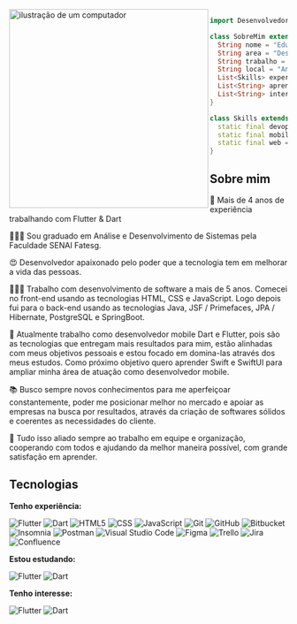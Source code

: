 <img src="https://raw.githubusercontent.com/MicaelliMedeiros/micaellimedeiros/master/image/computer-illustration.png" alt="ilustração de um computador" min-width="360px" max-width="360px" width="360px" align="left">

```dart
import Desenvolvedor from "edusantsales";

class SobreMim extends Desenvolvedor {
  String nome = "Eduardo Sant'Ana Sales";
  String area = "Desenvolvedor Mobile";
  String trabalho = "Compass UOL";
  String local = "Anápolis - GO";
  List<Skills> experiencia = [Skills.devops, Skills.mobile, Skills.web];
  List<String> aprendendo = ["TypeScript", "Node.js"];
  List<String> interesse = ["SwiftUI", "Swift"];
}

class Skills extends Desenvolvedor {
  static final devops = ["Git", "GitHub"];
  static final mobile = ["Flutter", "Dart", "Firebase"];
  static final web = ["HTML5", "CSS3", "JavaScript"];
}
```

## Sobre mim

🚀 Mais de 4 anos de experiência trabalhando com Flutter & Dart

👨🏻‍🎓 Sou graduado em Análise e Desenvolvimento de Sistemas pela Faculdade SENAI Fatesg.

😍 Desenvolvedor apaixonado pelo poder que a tecnologia tem em melhorar a vida das pessoas.

👨🏻‍💻 Trabalho com desenvolvimento de software a mais de 5 anos. Comecei no front-end usando as tecnologias HTML, CSS e JavaScript. Logo depois fui para o back-end usando as tecnologias Java, JSF / Primefaces, JPA / Hibernate, PostgreSQL e SpringBoot.

🎯 Atualmente trabalho como desenvolvedor mobile Dart e Flutter, pois são as tecnologias que entregam mais resultados para mim, estão alinhadas com meus objetivos pessoais e estou focado em domina-las através dos meus estudos. Como próximo objetivo quero aprender Swift e SwiftUI para ampliar minha área de atuação como desenvolvedor mobile.

📚 Busco sempre novos conhecimentos para me aperfeiçoar constantemente, poder me posicionar melhor no mercado e apoiar as empresas na busca por resultados, através da criação de softwares sólidos e coerentes as necessidades do cliente.

🤝 Tudo isso aliado sempre ao trabalho em equipe e organização, cooperando com todos e ajudando da melhor maneira possível, com grande satisfação em aprender.

## Tecnologias

**Tenho experiência:**

![Flutter](https://img.shields.io/badge/-Flutter-333333?style=flat&logo=Flutter&logoColor=027DFD)
![Dart](https://img.shields.io/badge/-Dart-333333?style=flat&logo=Dart&logoColor=0553B1)
![HTML5](https://img.shields.io/badge/-HTML5-333333?style=flat&logo=HTML5)
![CSS](https://img.shields.io/badge/-CSS-333333?style=flat&logo=CSS3&logoColor=1572B6)
![JavaScript](https://img.shields.io/badge/-JavaScript-333333?style=flat&logo=javascript)
![Git](https://img.shields.io/badge/-Git-333333?style=flat&logo=git)
![GitHub](https://img.shields.io/badge/-GitHub-333333?style=flat&logo=github)
![Bitbucket](https://img.shields.io/badge/-Bitbucket-333333?style=flat&logo=bitbucket&logoColor=007ACC)
![Insomnia](https://img.shields.io/badge/-Insomnia-333333?style=flat&logo=insomnia&logoColor=7e63fb)
![Postman](https://img.shields.io/badge/-Postman-333333?style=flat&logo=postman)
![Visual Studio Code](https://img.shields.io/badge/-Visual%20Studio%20Code-333333?style=flat&logo=visual-studio-code&logoColor=007ACC)
![Figma](https://img.shields.io/badge/-Figma-333333?style=flat&logo=figma&logoColor=007ACC)
![Trello](https://img.shields.io/badge/-Trello-333333?style=flat&logo=trello&logoColor=007ACC)
![Jira](https://img.shields.io/badge/-Jira-333333?style=flat&logo=jira&logoColor=007ACC)
![Confluence](https://img.shields.io/badge/-Confluence-333333?style=flat&logo=confluence&logoColor=007ACC)
 
**Estou estudando:**

![Flutter](https://img.shields.io/badge/-Flutter-333333?style=flat&logo=Flutter&logoColor=027DFD)
![Dart](https://img.shields.io/badge/-Dart-333333?style=flat&logo=Dart&logoColor=0553B1)
  
**Tenho interesse:**

![Flutter](https://img.shields.io/badge/-Flutter-333333?style=flat&logo=Flutter&logoColor=027DFD)
![Dart](https://img.shields.io/badge/-Dart-333333?style=flat&logo=Dart&logoColor=0553B1)

<!--
<br/>

<div align="left">
  <a href="https://github.com/edusantsales">
  <img height="173rem" src="https://github-readme-stats.vercel.app/api?username=edusantsales&show_icons=true&include_all_commits=false&count_private=true&theme=dracula"/>
  <img height="173rem" src="https://github-readme-stats.vercel.app/api/top-langs/?username=edusantsales&layout=compact&langs_count=7&theme=dracula"/>
</div>
-->


